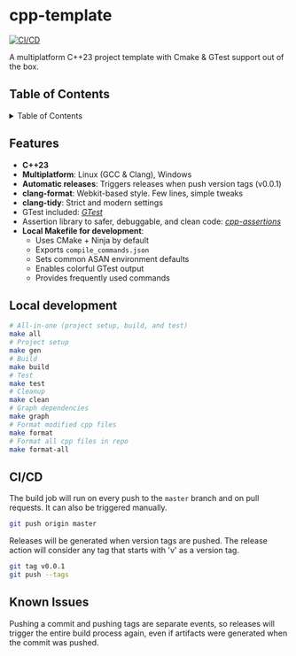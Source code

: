 <!-- vim: set foldlevel=2: -->

# cpp-template
[![CI/CD](https://github.com/barreiroleo/cpp-template/actions/workflows/build.yml/badge.svg)](https://github.com/barreiroleo/cpp-template/actions/workflows/build.yml)

A multiplatform C++23 project template with Cmake & GTest support out of the box.

## Table of Contents
<details>
<summary>Table of Contents</summary>

1. [Features](#features)
2. [Local development](#local-development)
3. [CI/CD](#cicd)
4. [Known Issues](#known-issues)

</details>

## Features
- **C++23**
- **Multiplatform**: Linux (GCC & Clang), Windows
- **Automatic releases**: Triggers releases when push version tags (v0.0.1)
- **clang-format**: Webkit-based style. Few lines, simple tweaks
- **clang-tidy**: Strict and modern settings
- GTest included: *[GTest](https://google.github.io/googletest/)*
- Assertion library to safer, debuggable, and clean code: *[cpp-assertions](https://github.com/barreiroleo/cpp-assertions/)*
- **Local Makefile for development**:
    - Uses CMake + Ninja by default
    - Exports `compile_commands.json`
    - Sets common ASAN environment defaults
    - Enables colorful GTest output
    - Provides frequently used commands

## Local development
```bash
# All-in-one (project setup, build, and test)
make all
# Project setup
make gen
# Build
make build
# Test
make test
# Cleanup
make clean
# Graph dependencies
make graph
# Format modified cpp files
make format
# Format all cpp files in repo
make format-all
```

## CI/CD
The build job will run on every push to the `master` branch and on pull requests.
It can also be triggered manually.
```bash
git push origin master
```

Releases will be generated when version tags are pushed. The release action will consider any tag
that starts with 'v' as a version tag.
```bash
git tag v0.0.1
git push --tags
```

## Known Issues
Pushing a commit and pushing tags are separate events, so releases will trigger the entire build
process again, even if artifacts were generated when the commit was pushed.
